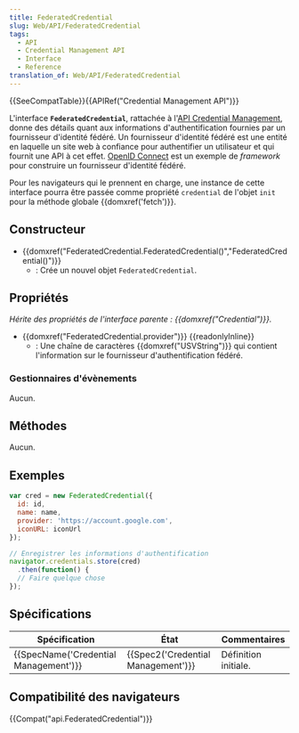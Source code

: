 ```yaml
---
title: FederatedCredential
slug: Web/API/FederatedCredential
tags:
  - API
  - Credential Management API
  - Interface
  - Reference
translation_of: Web/API/FederatedCredential
---
```

{{SeeCompatTable}}{{APIRef("Credential Management API")}}

L'interface **`FederatedCredential`**, rattachée à l'[API Credential Management](/fr/docs/Web/API/Credential_Management_API), donne des détails quant aux informations d'authentification fournies par un fournisseur d'identité fédéré. Un fournisseur d'identité fédéré est une entité en laquelle un site web à confiance pour authentifier un utilisateur et qui fournit une API à cet effet. [OpenID Connect](http://openid.net/developers/specs/) est un exemple de _framework_ pour construire un fournisseur d'identité fédéré.

Pour les navigateurs qui le prennent en charge, une instance de cette interface pourra être passée comme propriété `credential` de l'objet `init` pour la méthode globale {{domxref('fetch')}}.

## Constructeur

- {{domxref("FederatedCredential.FederatedCredential()","FederatedCredential()")}}
  - : Crée un nouvel objet `FederatedCredential`.

## Propriétés

_Hérite des propriétés de l'interface parente : {{domxref("Credential")}}._

- {{domxref("FederatedCredential.provider")}} {{readonlyInline}}
  - : Une chaîne de caractères {{domxref("USVString")}} qui contient l'information sur le fournisseur d'authentification fédéré.

### Gestionnaires d'évènements

Aucun.

## Méthodes

Aucun.

## Exemples

```js
var cred = new FederatedCredential({
  id: id,
  name: name,
  provider: 'https://account.google.com',
  iconURL: iconUrl
});

// Enregistrer les informations d'authentification
navigator.credentials.store(cred)
  .then(function() {
  // Faire quelque chose
});
```

## Spécifications

| Spécification                                    | État                                         | Commentaires         |
| ------------------------------------------------ | -------------------------------------------- | -------------------- |
| {{SpecName('Credential Management')}} | {{Spec2('Credential Management')}} | Définition initiale. |

## Compatibilité des navigateurs

{{Compat("api.FederatedCredential")}}
